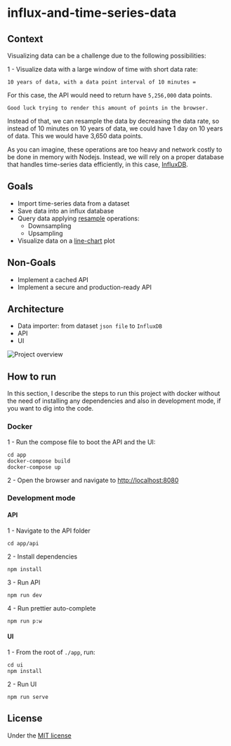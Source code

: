 # influx-and-time-series-data

## Context

Visualizing data can be a challenge due to the following possibilities:

1 - Visualize data with a large window of time with short data rate: 

``` 10 years of data, with a data point interval of 10 minutes =  ```

For this case, the API would need to return have ```5,256,000``` data points. 

``` Good luck trying to render this amount of points in the browser. ```

Instead of that, we can resample the data by decreasing the data rate, so instead of 10 minutes on 10 years of data, we could have 1 day on 10 years of data. This we would have 3,650 data points.

As you can imagine, these operations are too heavy and network costly to be done in memory with Nodejs. Instead, we will rely on a proper database that handles time-series data efficiently, in this case, [InfluxDB](https://www.influxdata.com/).

## Goals

- Import time-series data from a dataset
- Save data into an influx database
- Query data applying [resample](https://machinelearningmastery.com/resample-interpolate-time-series-data-python/) operations:
  - Downsampling
  - Upsampling
- Visualize data on a [line-chart](https://apexcharts.com/javascript-chart-demos/line-charts/brush-chart/) plot

## Non-Goals

- Implement a cached API
- Implement a secure and production-ready API

## Architecture

* Data importer: from dataset ```json file``` to ```InfluxDB```
* API
* UI

![Project overview](./Docs/Diagrams/project-overview.png)

## How to run

In this section, I describe the steps to run this project with docker without the need of installing any dependencies and also in development mode, if you want to dig into the code.

### Docker

1 - Run the compose file to boot the API and the UI:

    cd app
    docker-compose build
    docker-compose up

2 - Open the browser and navigate to [http://localhost:8080](http://localhost:8080)

### Development mode

#### API

1 - Navigate to the API folder

    cd app/api

2 - Install dependencies

    npm install

3 - Run API

    npm run dev

4 - Run prettier auto-complete

    npm run p:w

#### UI

1 - From the root of ```./app```, run:

    cd ui
    npm install

2 - Run UI

    npm run serve

## License

Under the [MIT license](./LICENSE.md)